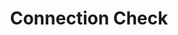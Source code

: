 ---
# -------------------------- #
#        CONTENT TYPE        #
# -------------------------- #

content-type: "api-object"
endpoint: "connection-check"
order: 7


# -------------------------- #
#        OBJECT INFO         #
# -------------------------- #

title: "Connection Check"
description: |
  {{ api.core-objects.connection-checks.description | flatify }}

  
endpoint-url: "/v4/{connection_type}/{connection_id}/last-connection-check"


# -------------------------- #
#        VERSION INFO        #
# -------------------------- #

latest-version: "4"
versions:
  - number: "4"
    deprecated: false


# -------------------------- #
#      AVAILABLE METHODS     #
# -------------------------- #

available-methods:
  - id: "retrieve-sources-last-connection-check"
    title: "Retrieve a source's last connection check"
    method: "get"
    short: "{{ api.core-objects.connection-checks.get-source.short | flatify }}"

  # - id: "retrieve-destinations-last-connection-check"
  #   title: "Retrieve a destination's last connection check"
  #   method: "get"
  #   short: "{{ api.core-objects.last-connection-check.get-destination.short | flatify }}"


# -------------------------- #
#      OBJECT ATTRIBUTES     #
# -------------------------- #

object-attributes:
  - name: "name"
    type: "string"
    description: "The name of the connection check job."
    example-value: |
      116078.120645.check.5ee35614-18d8-11e9-b44f-06828117ecd6

  - name: "mode"
    type: "string"
    description: "This value will always be `check`."
    example-value: |
      check

  - name: "status"
    type: "string"
    description: |
      The status of the connection check job. Possible values are:

      - `running`
      - `succeeded`
      - `failed`
    example-value: |
      succeeded

  - name: "start_time"
    type: "timestamp"
    description: "The date and time the connection check job started."
    example-value: |
      2019-01-15T15:15:19Z

  - name: "completion_time"
    type: "timestamp"
    description: "The date and time the connection check job was completed."
    example-value: |
      2019-01-15T15:15:22Z

  - name: "error"
    type: "boolean"
    description: |
      Indicates if the connection check job resulted in an error. This will be `true` if any of the `exit_status` properties are non-zero.
    example-value: |
      false

  - name: "check_exit_status"
    type: "integer"
    description: |
      The exit status of the connection check job. Possible values are:

      - `null` - The connection check job is still running
      - `0` - The connection check job was successful
      - `1` - The connection check job was unsuccessful
    example-value: |
      0

  - name: "discovery_exit_status"
    type: "integer"
    description: |
      The exit status of the discovery portion of the connection check job. Possible values are:

      - `null` - Job is still running
      - `0` - Job was successful
      - Any non-zero value - Discovery failed
    example-value: |
      0

  - name: "discovery_error_message"
    type: "string"
    description: |
      Exception message raised when discovery failed during the connection check job. If successful, this will be `null`.
    example-value: |
      null

  - name: "tap_exit_status"
    type: "integer"
    description: |
      The exit status of the tap. Possible values are:

      - `null` - Tap is still running
      - `0` - Tap was successful
      - Any non-zero value - Tap failed

    example-value: |
      0

  - name: "tap_error_message"
    type: "string"
    description: |
      Exception message raised when extraction failed during the job. If successful, this will be `null`.
    example-value: |
      null

  - name: "target_exit_status"
    type: "integer"
    description: |
      The exit status of the target portion of the connection check job. Possible values are:

      - `null` - Target is still running
      - `0` - Target was successful
      - Any non-zero value - Target failed
    example-value: |
      0

  - name: "target_error_message"
    type: "string"
    description: "This value will always be `null`."
    example-value: |
      null
---
